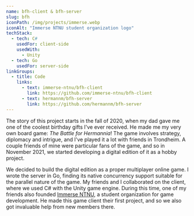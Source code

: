 ```yaml
---
name: bfh-client & bfh-server
slug: bfh
iconPath: /img/projects/immerse.webp
iconAlt: "Immerse NTNU student organization logo"
techStack:
  - tech: C#
    usedFor: client-side
    usedWith:
      - Unity
  - tech: Go
    usedFor: server-side
linkGroups:
  - title: Code
    links:
      - text: immerse-ntnu/bfh-client
        link: https://github.com/immerse-ntnu/bfh-client
      - text: hermannm/bfh-server
        link: https://github.com/hermannm/bfh-server
---
```


The story of this project starts in the fall of 2020, when my dad gave me one of the coolest
birthday gifts I've ever received. He made me my very own board game: _The Battle for Hermannia_!
The game involves strategy, diplomacy and intrigue, and I've played it a lot with friends in
Trondheim. A couple friends of mine were particular fans of the game, and so in November 2021, we
started developing a digital edition of it as a hobby project.

We decided to build the digital edition as a proper multiplayer online game. I wrote the server in
Go, finding its native concurrency support suitable for the parallel nature of the game. My friends
and I collaborated on the client, where we used C# with the Unity game engine. During this time, one
of my friends also founded [Immerse NTNU](https://immersentnu.no/), a student organization for game
development. He made this game client their first project, and so we also got invaluable help from
new members there.
